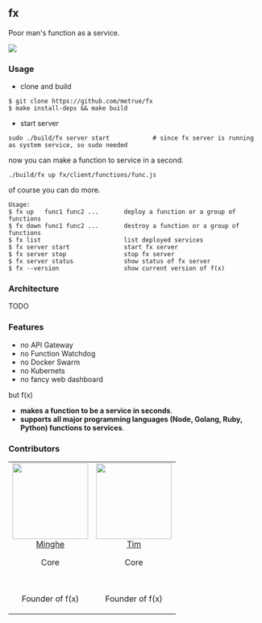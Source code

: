 fx
------

Poor man's function as a service.
<p>
  <img src="https://circleci.com/gh/metrue/fx.svg?style=svg&circle-token=bd62abac47802f8504faa4cf8db43e4f117e7cd7"/>
</p>

### Usage

* clone and build

```
$ git clone https://github.com/metrue/fx
$ make install-deps && make build
```

* start server

```
sudo ./build/fx server start            # since fx server is running as system service, so sudo needed
```

now you can make a function to service in a second.

```
./build/fx up fx/client/functions/func.js
```

of course you can do more.

```
Usage:
$ fx up   func1 func2 ...       deploy a function or a group of functions
$ fx down func1 func2 ...       destroy a function or a group of functions
$ fx list                       list deployed services
$ fx server start               start fx server
$ fx server stop                stop fx server
$ fx server status              show status of fx server
$ fx --version                  show current version of f(x)
```

### Architecture

TODO

### Features

* no API Gateway
* no Function Watchdog
* no Docker Swarm
* no Kubernets
* no fancy web dashboard

but f(x)

* **makes a function to be a service in seconds**.
* **supports all major programming languages (Node, Golang, Ruby, Python) functions to services**.


### Contributors

<table>
  <tbody>
    <tr>
      <td align="center" valign="top">
        <img width="150" height="150" src="https://github.com/metrue.png?s=150">
        <br>
        <a href="https://github.com/metrue">Minghe</a>
        <p>Core</p>
        <br>
        <p>Founder of f(x)</p>
      </td>
      <td align="center" valign="top">
        <img width="150" height="150" src="https://github.com/pplam.png?s=150">
        <br>
        <a href="https://github.com/pplam">Tim</a>
        <p>Core</p>
        <br>
        <p>Founder of f(x)</p>
      </td>
     </tr>
  </tbody>
</table>
